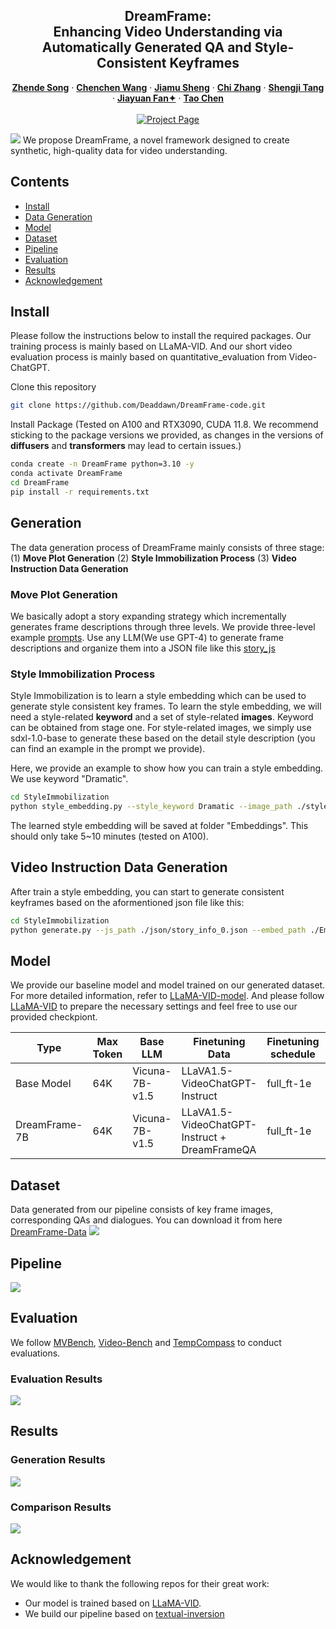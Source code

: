 

<p align="center">

  <h2 align="center">DreamFrame: <br> Enhancing Video Understanding via
Automatically Generated QA and Style-Consistent Keyframes</h2>
  <p align="center">
    <a href="https://github.com/Deaddawn"><strong>Zhende Song</strong></a>
    ·
    <a href="https://github.com/doctorlightt"><strong>Chenchen Wang</strong></a>
    ·  
    <a href="https://github.com/sjmFDU"><strong>Jiamu Sheng</strong></a>
    ·
    <a href="https://icoz69.github.io/"><strong>Chi Zhang</strong></a>
    ·
    <a href="https://scholar.google.com/citations?user=K7drMDgAAAAJ&hl=en"><strong>Shengji Tang</strong></a>
    ·
    <a href="https://scholar.google.com/citations?hl=zh-CN&user=gsLd2ccAAAAJ"><strong>Jiayuan Fan✦</strong></a>
    ·
    <a href="https://eetchen.github.io/"><strong>Tao Chen</strong></a>
    <!-- <br>
    (✦ Corresponding Author )
    <br>
    From Fudan University and Tencent PCG -->
    <br>
    </br>
        <!-- <a href="https://arxiv.org/abs/2403.01422">
        <img src='https://img.shields.io/badge/arxiv-MovieLLM-b31b1b.svg' alt='Paper PDF'></a> -->
        <a href="https://deaddawn.github.io/DreamFrame/">
        <img src='https://img.shields.io/badge/Project-Website-green' alt='Project Page'></a>
  </p>
</p>




<image src="docs/fig1.png" />
We propose DreamFrame, a novel framework designed to create synthetic, high-quality data for video understanding.


<!-- ## Changelog
- __[2024.03.03]__: Release inference code, evaluation code and model weights.
- __[2024.03.13]__: Release raw data, check it out [here](https://huggingface.co/datasets/sfsdfsafsddsfsdafsa/MovieLLM-raw-data/tree/main)
- __[2024.07.02]__: All generation code will be released after the work is accepted. -->


## Contents
- [Install](#install)
- [Data Generation](#​generation)
- [Model](#model)
- [Dataset](#dataset)
- [Pipeline](#pipeline)
- [Evaluation](#evaluation)
- [Results](#results)
- [Acknowledgement](#acknowledgement)


## Install
Please follow the instructions below to install the required packages. Our training process is mainly based on LLaMA-VID. And our short video evaluation process is mainly based on quantitative_evaluation from Video-ChatGPT.

Clone this repository
```bash
git clone https://github.com/Deaddawn/DreamFrame-code.git
```

Install Package (Tested on A100 and RTX3090, CUDA 11.8. We recommend sticking to the package versions we provided, as changes in the versions of __diffusers__ and __transformers__ may lead to certain issues.)
```bash
conda create -n DreamFrame python=3.10 -y
conda activate DreamFrame
cd DreamFrame
pip install -r requirements.txt
```

## ​Generation
The data generation process of DreamFrame mainly consists of three stage: (1) __Move Plot Generation__ (2) __Style Immobilization Process__ (3) __Video Instruction Data Generation__

### Move Plot Generation
We basically adopt a story expanding strategy which incrementally generates frame descriptions through three levels. We provide three-level example [prompts](https://github.com/Deaddawn/DreamFrame-code/tree/main/prompt). Use any LLM(We use GPT-4) to generate frame descriptions and organize them into a JSON file like this [story_js](https://github.com/Deaddawn/DreamFrame-code/blob/main/json/story_info_0.json)


### Style Immobilization Process
Style Immobilization is to learn a style embedding which can be used to generate style consistent key frames. To learn the style embedding, we will need a style-related __keyword__ and a set of style-related __images__. Keyword can be obtained from stage one. For style-related images, we simply use sdxl-1.0-base to generate these based on the detail style description (you can find an example in the prompt we provide).

Here, we provide an example to show how you can train a style embedding. We use keyword "Dramatic".

```bash
cd StyleImmobilization
python style_embedding.py --style_keyword Dramatic --image_path ./style
```
The learned style embedding will be saved at folder "Embeddings". This should only take 5~10 minutes (tested on A100). 

## Video Instruction Data Generation
After train a style embedding, you can start to generate consistent keyframes based on the aformentioned json file like this:
```bash
cd StyleImmobilization
python generate.py --js_path ./json/story_info_0.json --embed_path ./Embeddings/story_0_Dramatic.pt --keyword Dramatic --save_path ./save_path
```


## Model
We provide our baseline model and model trained on our generated dataset. For more detailed information, refer to [LLaMA-VID-model](https://github.com/dvlab-research/LLaMA-VID#model). And please follow [LLaMA-VID](https://github.com/dvlab-research/LLaMA-VID) to prepare the necessary settings and feel free to use our provided checkpiont.

| Type | Max Token | Base LLM | Finetuning Data | Finetuning schedule | Download |
|----------|----------|----------|---------------|--------------------|------------------|
|Base Model|64K | Vicuna-7B-v1.5 | LLaVA1.5-VideoChatGPT-Instruct | full_ft-1e | [ckpt](https://huggingface.co/Alrightalright/DreamFrame-Related/tree/main/baseline) |
|DreamFrame-7B|64K | Vicuna-7B-v1.5 | LLaVA1.5-VideoChatGPT-Instruct + DreamFrameQA | full_ft-1e | [ckpt](https://huggingface.co/Alrightalright/DreamFrame-Related/tree/main/DreamFrame-7B) |




## Dataset
Data generated from our pipeline consists of key frame images, corresponding QAs and dialogues. You can download it from here [DreamFrame-Data](https://huggingface.co/datasets/Alrightalright/DreamFrame-Raw-data/tree/main)
<image src="docs/tuning_data_distribution.png" />







## Pipeline
<image src="docs/PIPELINE.png" />






## Evaluation
We follow [MVBench](https://github.com/OpenGVLab/Ask-Anything/tree/main/video_chat2), [Video-Bench](https://github.com/PKU-YuanGroup/Video-Bench) and [TempCompass](https://github.com/llyx97/TempCompass) to conduct evaluations.
### Evaluation Results
<image src="docs/res.png" />



## Results
### Generation Results
<image src="docs/res1.png" />

### Comparison Results
<image src="docs/res2.png" />





## Acknowledgement
We would like to thank the following repos for their great work:

- Our model is trained based on [LLaMA-VID](https://github.com/dvlab-research/LLaMA-VID/).
- We build our pipeline based on [textual-inversion](https://github.com/oss-roettger/XL-Textual-Inversion)

